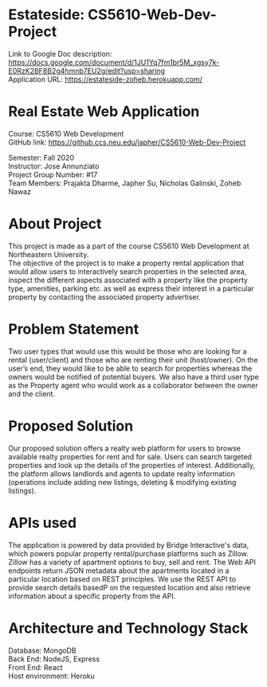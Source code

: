 # Estateside: CS5610-Web-Dev-Project


Link to Google Doc description: https://docs.google.com/document/d/1JU1Yq7fm1br5M_xgsy7k-E0RzK2BF8B2g4hmnb7EU2g/edit?usp=sharing  
Application URL: https://estateside-zoheb.herokuapp.com/ 


# Real Estate Web Application  
Course: CS5610 Web Development  
GitHub link: https://github.ccs.neu.edu/japher/CS5610-Web-Dev-Project  

Semester: Fall 2020  
Instructor: Jose Annunziato  
Project Group Number: #17  
Team Members: Prajakta Dharme, Japher Su, Nicholas Galinski, Zoheb Nawaz  
# About Project  
This project is made as a part of the course CS5610 Web Development at Northeastern University.   
The objective of the project is to make a property rental application that would allow users to interactively search properties in the selected area, inspect the different aspects associated with a property like the property type, amenities, parking etc. as well as express their interest in a particular property by contacting the associated property advertiser.  
# Problem Statement  
Two user types that would use this would be those who are looking for a rental (user/client) and those who are renting their unit (host/owner). On the user’s end, they would like to be able to search for properties whereas the owners would be notified of potential buyers. We also have a third user type as the Property agent who would work as a collaborator between the owner and the client.  
# Proposed Solution  
Our proposed solution offers a realty web platform for users to browse available realty properties for rent and for sale. Users can search targeted properties and look up the details of the properties of interest. Additionally, the platform allows landlords and agents to update realty information (operations include adding new listings, deleting & modifying existing listings).    
# APIs used  
The application is powered by data provided by Bridge Interactive's data, which powers popular 
property rental/purchase platforms such as Zillow. 
Zillow has a variety of apartment options to buy, sell and rent. The Web API endpoints return JSON metadata about the apartments located in a particular location based on REST principles. 
We use the REST API to provide search details basedP on the requested location and also retrieve
 information about a specific property from the API.
 
# Architecture and Technology Stack  
Database: MongoDB  
Back End: NodeJS, Express  
Front End: React  
Host environment: Heroku  
